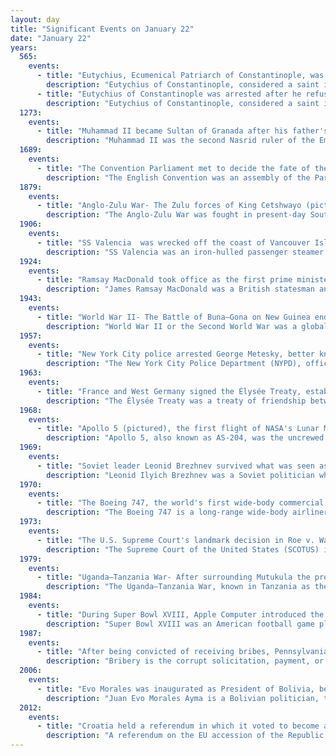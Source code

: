 ```yaml
---
layout: day
title: "Significant Events on January 22"
date: "January 22"
years:
  565:
    events:
      - title: "Eutychius, Ecumenical Patriarch of Constantinople, was arrested after he refused Byzantine emperor Justinian I's order to adopt the tenets of the Aphthartodocetae, a sect of non-Chalcedonian Christians."
        description: "Eutychius of Constantinople, considered a saint in the Catholic Church and Eastern Orthodox Christian traditions, was the patriarch of Constantinople from 552 to 565 and from 577 to 582. His feast is kept by the Orthodox Church on 6 April, and he is mentioned in the Catholic Church's 'Corpus Juris'. His terms of office, occurring during the reign of Emperor Justinian I, were marked by controversies with both imperial and papal authority."
      - title: "Eutychius of Constantinople was arrested after he refused Byzantine emperor Justinian I's order to adopt the tenets of the Aphthartodocetae, a sect of non-Chalcedonian Christians."
        description: "Eutychius of Constantinople, considered a saint in the Catholic Church and Eastern Orthodox Christian traditions, was the patriarch of Constantinople from 552 to 565 and from 577 to 582. His feast is kept by the Orthodox Church on 6 April, and he is mentioned in the Catholic Church's 'Corpus Juris'. His terms of office, occurring during the reign of Emperor Justinian I, were marked by controversies with both imperial and papal authority."
  1273:
    events:
      - title: "Muhammad II became Sultan of Granada after his father's death in a riding accident."
        description: "Muhammad II was the second Nasrid ruler of the Emirate of Granada in Al-Andalus on the Iberian Peninsula, succeeding his father, Muhammad I. Already experienced in matters of state when he ascended the throne, he continued his father's policy of maintaining independence in the face of Granada's larger neighbours, the Christian kingdom of Castile and the Muslim Marinid state of Morocco, as well as an internal rebellion by his family's former allies, the Banu Ashqilula."
  1689:
    events:
      - title: "The Convention Parliament met to decide the fate of the throne after James II, the last Catholic monarch of England, fled to France following the Glorious Revolution."
        description: "The English Convention was an assembly of the Parliament of England which met between 22 January and 12 February 1689 and transferred the crowns of England and Ireland from James II to William III and Mary II."
  1879:
    events:
      - title: "Anglo-Zulu War- The Zulu forces of King Cetshwayo (pictured) achieved a decisive victory at the Battle of Isandlwana."
        description: "The Anglo-Zulu War was fought in present-day South Africa from January to early July 1879 between forces of the British Empire and the Zulu Kingdom. Two famous battles of the war were the Zulu victory at Isandlwana and the British defence at Rorke's Drift."
  1906:
    events:
      - title: "SS Valencia  was wrecked off the coast of Vancouver Island, Canada, in a location so treacherous it was known as the Graveyard of the Pacific."
        description: "SS Valencia was an iron-hulled passenger steamer built for the Red D Line for service between Venezuela and New York City. She was built in 1882 by William Cramp and Sons, one year after the construction of her sister ship Caracas. She was a 1,598-ton vessel, 252 feet (77 m) in length. In 1897, Valencia was deliberately attacked by the Spanish cruiser Reina Mercedes off Guantanamo Bay, Cuba. The next year, she became a coastal passenger liner on the U.S. West Coast and served periodically in the Spanish–American War as a troopship to the Philippines. Valencia was wrecked off Cape Beale, which is near Clo-oose, on the west coast of Vancouver Island, British Columbia, on 22 January 1906. As her sinking killed 100 people, some classify the wreck of Valencia as the worst maritime disaster in the 'Graveyard of the Pacific', a famously treacherous area off the southwest coast of Vancouver Island."
  1924:
    events:
      - title: "Ramsay MacDonald took office as the first prime minister of the United Kingdom from the Labour Party."
        description: "James Ramsay MacDonald was a British statesman and politician who served as Prime Minister of the United Kingdom. The first two of his governments belonged to the Labour Party, where he led a minority Labour government for nine months in 1924 and again between 1929 and 1931. In 1931 he formed a National Government dominated by the Conservative Party and supported by only a few Labour members, which governed until 1935. MacDonald was expelled from the Labour Party as a result."
  1943:
    events:
      - title: "World War II- The Battle of Buna–Gona on New Guinea ended with an Allied victory after two months of fighting in which the Japanese fought with a resolve and tenacity not previously encountered."
        description: "World War II or the Second World War was a global conflict between two coalitions- the Allies and the Axis powers. Nearly all of the world's countries participated, with many nations mobilising all resources in pursuit of total war. Tanks and aircraft played major roles, enabling the strategic bombing of cities and delivery of the first and only nuclear weapons ever used in war. World War II was the deadliest conflict in history, resulting in 70 to 85 million deaths, more than half of which were civilians. Millions died in genocides, including the Holocaust, and by massacres, starvation, and disease. After the Allied victory, Germany, Austria, Japan, and Korea were occupied, and German and Japanese leaders were tried for war crimes."
  1957:
    events:
      - title: "New York City police arrested George Metesky, better known as the 'Mad Bomber', for planting over 30 bombs over 16 years throughout the city."
        description: "The New York City Police Department (NYPD), officially the City of New York Police Department, is the primary law enforcement agency within New York City. Established on May 23, 1845, the NYPD is the largest, and one of the oldest, municipal police departments in the United States."
  1963:
    events:
      - title: "France and West Germany signed the Élysée Treaty, establishing a new foundation for relations that ended centuries of rivalry."
        description: "The Élysée Treaty was a treaty of friendship between France and West Germany, signed by President Charles de Gaulle and Chancellor Konrad Adenauer on 22 January 1963 at the Élysée Palace in Paris. With the signing of this treaty, Germany and France established a new foundation for relations, bringing an end to centuries of French–German enmity and wars."
  1968:
    events:
      - title: "Apollo 5 (pictured), the first flight of NASA's Lunar Module, lifted off from Cape Kennedy Air Force Station."
        description: "Apollo 5, also known as AS-204, was the uncrewed first flight of the Apollo Lunar Module (LM) that would later carry astronauts to the surface of the Moon. The Saturn IB rocket bearing the LM lifted off from Cape Kennedy on January 22, 1968. The mission was successful, though due to programming problems an alternate mission to that originally planned was executed."
  1969:
    events:
      - title: "Soviet leader Leonid Brezhnev survived what was seen as an assassination attempt, an incident that was not revealed to the public until after the fall of the Soviet Union."
        description: "Leonid Ilyich Brezhnev was a Soviet politician who served as General Secretary of the Communist Party of the Soviet Union from 1964 until his death in 1982, and Chairman of the Presidium of the Supreme Soviet from 1960 to 1964 and again from 1977 to 1982. His 18-year term as General Secretary was second only to Joseph Stalin's in duration."
  1970:
    events:
      - title: "The Boeing 747, the world's first wide-body commercial airliner, entered service for Pan Am on the New York–London route."
        description: "The Boeing 747 is a long-range wide-body airliner designed and manufactured by Boeing Commercial Airplanes in the United States between 1968 and 2023. After the introduction of the 707 in October 1958, Pan Am wanted a jet 2+1⁄2 times its size, to reduce its seat cost by 30%. In 1965, Joe Sutter left the 737 development program to design the 747. In April 1966, Pan Am ordered 25 Boeing 747-100 aircraft, and in late 1966, Pratt & Whitney agreed to develop the JT9D engine, a high-bypass turbofan. On September 30, 1968, the first 747 was rolled out of the custom-built Everett Plant, the world's largest building by volume. The 747's first flight took place on February 9, 1969, and the 747 was certified in December of that year. It entered service with Pan Am on January 22, 1970. The 747 was the first airplane called a 'Jumbo Jet' as the first wide-body airliner."
  1973:
    events:
      - title: "The U.S. Supreme Court's landmark decision in Roe v. Wade struck down laws restricting abortion during the first two trimesters of pregnancy."
        description: "The Supreme Court of the United States (SCOTUS) is the highest court in the federal judiciary of the United States. It has ultimate appellate jurisdiction over all U.S. federal court cases, and over state court cases that turn on questions of U.S. constitutional or federal law. It also has original jurisdiction over a narrow range of cases, specifically 'all Cases affecting Ambassadors, other public Ministers and Consuls, and those in which a State shall be Party.' In 1803, the Court asserted itself the power of judicial review, the ability to invalidate a statute for violating a provision of the Constitution via the landmark case Marbury v. Madison. It is also able to strike down presidential directives for violating either the Constitution or statutory law."
  1979:
    events:
      - title: "Uganda–Tanzania War- After surrounding Mutukula the previous day, Tanzanian forces attacked the town in the Battle of Mutukula and caused Ugandan forces to flee."
        description: "The Uganda–Tanzania War, known in Tanzania as the Kagera War and in Uganda as the 1979 Liberation War, was fought between Uganda and Tanzania from October 1978 until June 1979 and led to the overthrow of Ugandan President Idi Amin. The war was preceded by a deterioration of relations between Uganda and Tanzania following Amin's 1971 overthrow of President Milton Obote, who was close to the President of Tanzania, Julius Nyerere. Over the following years, Amin's regime was destabilised by violent purges, economic problems, and dissatisfaction in the Uganda Army."
  1984:
    events:
      - title: "During Super Bowl XVIII, Apple Computer introduced the Macintosh, the first successful personal computer to use a graphical user interface, with the television commercial '1984'."
        description: "Super Bowl XVIII was an American football game played on January 22, 1984, at Tampa Stadium between the National Football Conference (NFC) champion and defending Super Bowl XVII champion Washington Redskins and the American Football Conference (AFC) champion Los Angeles Raiders to determine the National Football League (NFL) champion for the 1983 season. The Raiders defeated the Redskins, 38–9. The Raiders' 38 points scored and 29-point margin of victory broke Super Bowl records; it remains the most points scored by an AFC team in a Super Bowl, later matched by the Kansas City Chiefs in Super Bowl LVII. This is the first time the city of Tampa hosted the Super Bowl and was the AFC's last Super Bowl win until Super Bowl XXXII, won by the Denver Broncos."
  1987:
    events:
      - title: "After being convicted of receiving bribes, Pennsylvania state treasurer R. Budd Dwyer shot and killed himself in front of television cameras during a press conference."
        description: "Bribery is the corrupt solicitation, payment, or acceptance of a private favor in exchange for official action. The purpose of a bribe is to influence the actions of the recipient, a person charge of an official duty, to act contrary to their duty and the known rules of honesty and integrity."
  2006:
    events:
      - title: "Evo Morales was inaugurated as President of Bolivia, becoming the country's first indigenous president."
        description: "Juan Evo Morales Ayma is a Bolivian politician, trade union organizer, and former cocalero activist who served as the 65th president of Bolivia from 2006 to 2019. Widely regarded as the country's first president to come from its indigenous population, his administration worked towards the implementation of left-wing policies, focusing on the legal protections and socioeconomic conditions of Bolivia's previously marginalized indigenous population and combating the political influence of the United States and resource-extracting multinational corporations. Ideologically a socialist, he led the Movement for Socialism (MAS) party from 1998 to 2024."
  2012:
    events:
      - title: "Croatia held a referendum in which it voted to become a member of the European Union."
        description: "A referendum on the EU accession of the Republic of Croatia was held on 22 January 2012. Croatia finished accession (membership) negotiations on 30 June 2011 and signed the Treaty of Accession on 9 December 2011, setting it on course to become the bloc's 28th member state. The Constitution of Croatia requires that a binding referendum be held on any political union reducing national sovereignty, such as via European Union membership. On 23 December 2011 the Croatian Parliament made a preliminary decision on EU accession and determined that the referendum would be held on 22 January 2012. The 2012 Croatian EU accession referendum was the first referendum held in Croatia since the Croatian independence referendum held more than 20 years earlier, in 1991."
---
```

